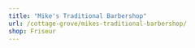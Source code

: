 ```yaml
---
title: "Mike's Traditional Barbershop"
url: /cottage-grove/mikes-traditional-barbershop/
shop: Friseur
---
```

